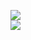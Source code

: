 [![](https://img.shields.io/badge/Made%20With-Github%20Spray-lightgrey.svg?style=for-the-badge&logo=github)](https://github.com/Annihil/github-spray#13517)  
[![](https://i.imgur.com/2DrTn0Z.gif)](https://github.com/Annihil/github-spray)